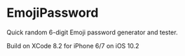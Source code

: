 # EmojiPassword
Quick random 6-digit Emoji password generator and tester. 

Build on XCode 8.2 for iPhone 6/7 on iOS 10.2
